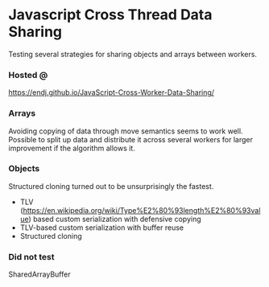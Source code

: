 # Javascript Cross Thread Data Sharing

Testing several strategies for sharing objects and arrays between workers.

### Hosted @

https://endj.github.io/JavaScript-Cross-Worker-Data-Sharing/

### Arrays

Avoiding copying of data through move semantics seems to work well. Possible to split up data and distribute it across several workers for larger improvement if the algorithm allows it.

### Objects

Structured cloning turned out to be unsurprisingly the fastest. 

* TLV (https://en.wikipedia.org/wiki/Type%E2%80%93length%E2%80%93value) based custom serialization with defensive copying
* TLV-based custom serialization with buffer reuse
* Structured cloning


### Did not test

SharedArrayBuffer
